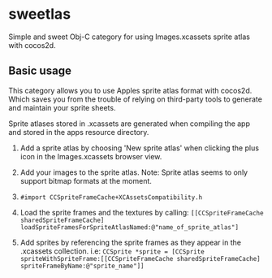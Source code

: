 # sweetlas
Simple and sweet Obj-C category for using Images.xcassets sprite atlas with cocos2d.

## Basic usage

This category allows you to use Apples sprite atlas format with cocos2d.
Which saves you from the trouble of relying on third-party tools to generate and maintain your sprite sheets.

Sprite atlases stored in .xcassets are generated when compiling the app and stored in the apps resource directory.

1. Add a sprite atlas by choosing 'New sprite atlas' when clicking the plus icon in the Images.xcassets browser view.

2. Add your images to the sprite atlas. Note: Sprite atlas seems to only support bitmap formats at the moment.

3. `#import CCSpriteFrameCache+XCAssetsCompatibility.h`

3. Load the sprite frames and the textures by calling: `[[CCSpriteFrameCache sharedSpriteFrameCache] loadSpriteFramesForSpriteAtlasNamed:@"name_of_sprite_atlas"]`

4. Add sprites by referencing the sprite frames as they appear in the .xcassets collection.
i.e: `CCSprite *sprite = [CCSprite spriteWithSpriteFrame:[[CCSpriteFrameCache sharedSpriteFrameCache] spriteFrameByName:@"sprite_name"]]`

